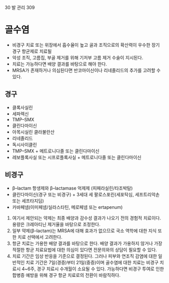 30 발 관리 309

# 골수염
- 비경구 치료 또는 위장에서 흡수율이 높고 골과 조직으로의 확산력이 우수한 장기 경구 항균제로 치료될
- 악성 조직, 고름집, 부골 제거를 위해 기저부 고름 제거 수술이 지시된다.
- 치료는 가능하다면 배양 결과를 바탕으로 해야 한다.
- MRSA가 존재하거나 의심된다면 반코마이신이나 리네졸리드의 추가를 고려할 수 있다.

## 경구
- 클록사실린
- 세파렉신
- TMP–SMX
- 클린다마이신
- 아목시실린 클라불란산
- 리네졸리드
- 독시사이클린
- TMP–SMX + 메트로니다졸 또는 클린다마이신
- 레보플록사실 또는 시프로플록사실 + 메트로니다졸 또는 클린다마이신

## 비경구
- β–lactam 항생제와 β–lactamase 억제제 (피페라실린/타조박탐)
- 클린다마이신(경구 또는 비경구) + 3세대 세 팔로스포린(세포탁심, 세프트리악손 또는 세프타지딤)
- 카바페넴(이미페넴/실라스타틴, 메로페넴 또는 ertapenum)

1.  여기서 제안되는 약제는 최종 배양과 감수성 결과가 나오기 전의 경험적 치료이다. 용량은 크레아티닌 제거율을 바탕으로 조정한다.
2.  일부 약제(β–lactam)는 MRSA에 대해 효과가 없으므로 국소 역학에 대한 지식 또한 치료 선택에서 고려한다.
3.  항균 치료는 가용한 배양 결과를 바탕으로 한다. 배양 결과가 가용하지 않거나 가장 적절한 항균 치료요법에 대한 의심이 있다면 전문의와의 상담이 필요할 수 있다.
4.  치료 기간은 임상 반응을 기준으로 결정된다. 그러나 피부와 연조직 감염에 대한 일반적인 치료 기간은 7일(경증)부터 21일(중증)이며 골수염에 대한 치료는 비경구 치료시 4~6주, 경구 치료시 수개월이 소요될 수 있다. 가능하다면 비경구 투여로 인한 합병증 예방을 위해 경구 항균 치료로의 전환이 바람직하다.